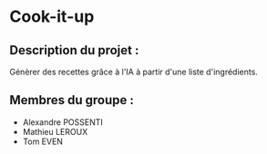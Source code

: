 # Cook-it-up

## Description du projet :

Génèrer des recettes grâce à l'IA à partir d'une liste d'ingrédients.

## Membres du groupe :
- Alexandre POSSENTI
- Mathieu LEROUX
- Tom EVEN

